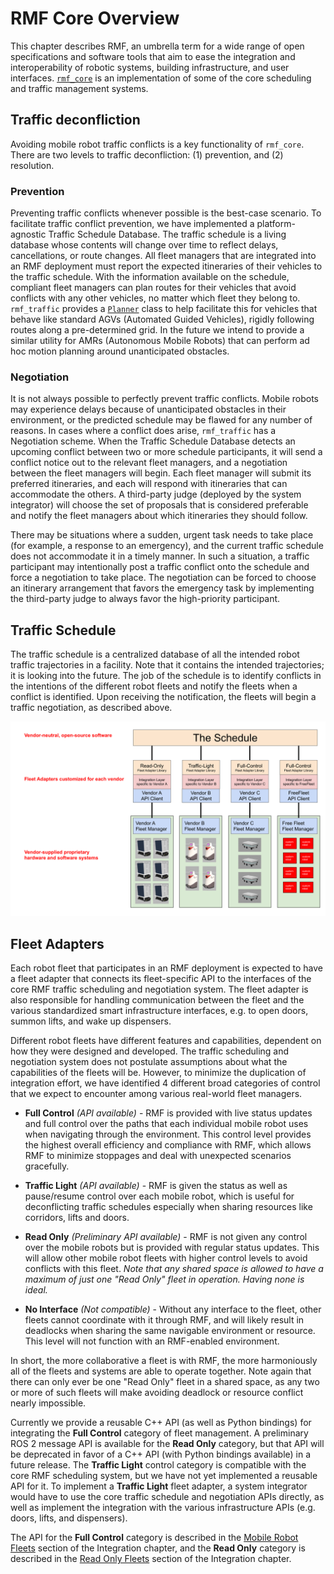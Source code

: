 # RMF Core Overview

This chapter describes RMF, an umbrella term for a wide range of open specifications and software
tools that aim to ease the integration and interoperability of robotic systems,
building infrastructure, and user interfaces. [`rmf_core`](https://github.com/osrf/rmf_core)
is an implementation of some of the core scheduling and traffic management systems.

## Traffic deconfliction

Avoiding mobile robot traffic conflicts is a key functionality of `rmf_core`.
There are two levels to traffic deconfliction: (1) prevention, and (2)
resolution.

### Prevention

Preventing traffic conflicts whenever possible is the best-case scenario.
To facilitate traffic conflict prevention, we have implemented a
platform-agnostic Traffic Schedule Database. The traffic schedule is a living
database whose contents will change over time to reflect delays, cancellations,
or route changes. All fleet managers that are integrated into an RMF deployment must
report the expected itineraries of their vehicles to the traffic schedule. With
the information available on the schedule, compliant fleet managers can plan
routes for their vehicles that avoid conflicts with any other vehicles, no
matter which fleet they belong to. `rmf_traffic` provides a
[`Planner`](https://github.com/osrf/rmf_core/blob/master/rmf_traffic/include/rmf_traffic/agv/Planner.hpp)
class to help facilitate this for vehicles that behave like standard AGVs (Automated Guided Vehicles),
rigidly following routes along a pre-determined grid. In the future
we intend to provide a similar utility for AMRs (Autonomous Mobile Robots) that can perform ad hoc motion
planning around unanticipated obstacles.

### Negotiation

It is not always possible to perfectly prevent traffic conflicts.
Mobile robots may experience delays because of unanticipated obstacles in their
environment, or the predicted schedule may be flawed for any number of reasons.
In cases where a conflict does arise, `rmf_traffic` has a Negotiation scheme.
When the Traffic Schedule Database detects an upcoming conflict between two or
more schedule participants, it will send a conflict notice out to the relevant
fleet managers, and a negotiation between the fleet managers will begin. Each
fleet manager will submit its preferred itineraries, and each will respond with
itineraries that can accommodate the others. A third-party judge (deployed by
the system integrator) will choose the set of proposals that is considered
preferable and notify the fleet managers about which itineraries they should
follow.

There may be situations where a sudden, urgent task needs to take place
(for example, a response to an emergency), and the current traffic schedule does not
accommodate it in a timely manner. In such a situation, a traffic participant
may intentionally post a traffic conflict onto the schedule and force a
negotiation to take place. The negotiation can be forced to choose an itinerary
arrangement that favors the emergency task by implementing the third-party
judge to always favor the high-priority participant.

## Traffic Schedule

The traffic schedule is a centralized database of all the intended robot traffic
trajectories in a facility. Note that it contains the intended trajectories; it is
looking into the future. The job of the schedule is to identify conflicts in
the intentions of the different robot fleets and notify the fleets when a
conflict is identified. Upon receiving the notification, the fleets will begin
a traffic negotiation, as described above.

![Schedule and Fleet Adapters](images/rmf_core/schedule_and_fleet_adapters.png)

## Fleet Adapters

Each robot fleet that participates in an RMF deployment is expected to have a
fleet adapter that connects its fleet-specific API to the interfaces
of the core RMF traffic scheduling and negotiation system. The fleet adapter is
also responsible for handling communication between the fleet and the various
standardized smart infrastructure interfaces, e.g. to open doors, summon lifts,
and wake up dispensers.

Different robot fleets have different features and capabilities, dependent on
how they were designed and developed. The traffic scheduling and negotiation system
does not postulate assumptions about what the capabilities of the fleets will be.
However, to minimize the duplication of integration effort, we have identified 4
different broad categories of control that we expect to encounter among various
real-world fleet managers.

* **Full Control** *(API available)* - RMF is provided with live status updates and full control over the paths that each individual mobile robot uses when navigating through the environment. This control level provides the highest overall efficiency and compliance with RMF, which allows RMF to minimize stoppages and deal with unexpected scenarios gracefully.

* **Traffic Light** *(API available)* - RMF is given the status as well as pause/resume control over each mobile robot, which is useful for deconflicting traffic schedules especially when sharing resources like corridors, lifts and doors.

* **Read Only** *(Preliminary API available)* - RMF is not given any control over the mobile robots but is provided with regular status updates. This will allow other mobile robot fleets with higher control levels to avoid conflicts with this fleet. _Note that any shared space is allowed to have a maximum of just one "Read Only" fleet in operation. Having none is ideal._

* **No Interface** *(Not compatible)* - Without any interface to the fleet, other fleets cannot coordinate with it through RMF, and will likely result in deadlocks when sharing the same navigable environment or resource. This level will not function with an RMF-enabled environment.

In short, the more collaborative a fleet is with RMF, the more harmoniously all of the fleets and systems are able to operate together.
Note again that there can only ever be one "Read Only" fleet in a shared space, as any two or more of such fleets will make avoiding deadlock or resource conflict nearly impossible.

Currently we provide a reusable C++ API (as well as Python bindings) for integrating the **Full Control** category of fleet management.
A preliminary ROS 2 message API is available for the **Read Only** category, but that API will be deprecated in favor of a C++ API (with Python bindings available) in a future release.
The **Traffic Light** control category is compatible with the core RMF scheduling system, but we have not yet implemented a reusable API for it.
To implement a **Traffic Light** fleet adapter, a system integrator would have to use the core traffic schedule and negotiation APIs directly, as well as implement the integration with the various infrastructure APIs (e.g. doors, lifts, and dispensers).

The API for the **Full Control** category is described in the [Mobile Robot Fleets](./integration_fleets.md) section of the Integration chapter, and the **Read Only** category is described in the [Read Only Fleets](./integration_read-only.md) section of the Integration chapter.
